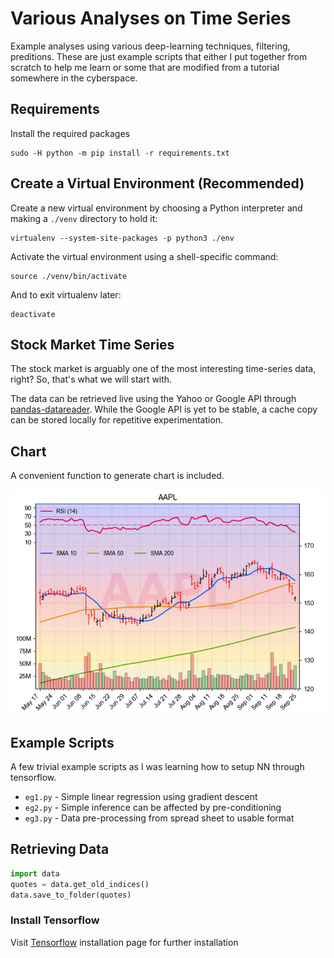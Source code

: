 Various Analyses on Time Series
===

Example analyses using various deep-learning techniques, filtering, preditions. These are just example scripts that either I put together from scratch to help me learn or some that are modified from a tutorial somewhere in the cyberspace.

## Requirements

Install the required packages
```shell
sudo -H python -m pip install -r requirements.txt
```

## Create a Virtual Environment (Recommended)

Create a new virtual environment by choosing a Python interpreter and making a `./venv` directory to hold it:
```shell
virtualenv --system-site-packages -p python3 ./env
```
Activate the virtual environment using a shell-specific command:
```shell
source ./venv/bin/activate
```
And to exit virtualenv later:
```shell
deactivate
```

## Stock Market Time Series

The stock market is arguably one of the most interesting time-series data, right? So, that's what we will start with.

The data can be retrieved live using the Yahoo or Google API through [pandas-datareader]. While the Google API is yet to be stable, a cache copy can be stored locally for repetitive experimentation.

## Chart

A convenient function to generate chart is included.

![chart](images/AAPL.png)

## Example Scripts

A few trivial example scripts as I was learning how to setup NN through tensorflow.

- `eg1.py` - Simple linear regression using gradient descent
- `eg2.py` - Simple inference can be affected by pre-conditioning
- `eg3.py` - Data pre-processing from spread sheet to usable format

## Retrieving Data

```python
import data
quotes = data.get_old_indices()
data.save_to_folder(quotes)
```
### Install Tensorflow

Visit [Tensorflow] installation page for further installation

[pandas-datareader]:https://pandas-datareader.readthedocs.io/en/latest/

[TensorFlow]: https://www.tensorflow.org/install/pip
